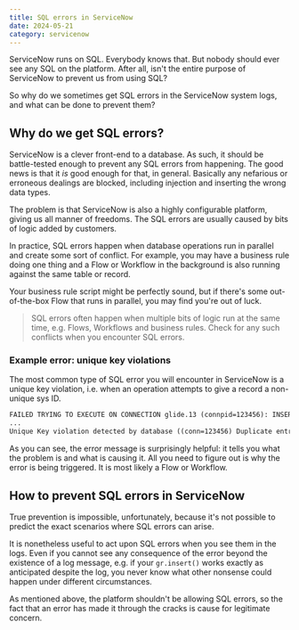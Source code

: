 ```yaml
---
title: SQL errors in ServiceNow
date: 2024-05-21
category: servicenow
---
```


ServiceNow runs on SQL. Everybody knows that. But nobody should ever see any SQL on the platform. After all, isn't the entire purpose of ServiceNow to prevent us from using SQL?

So why do we sometimes get SQL errors in the ServiceNow system logs, and what can be done to prevent them?

## Why do we get SQL errors?

ServiceNow is a clever front-end to a database. As such, it should be battle-tested enough to prevent any SQL errors from happening. The good news is that it _is_ good enough for that, in general. Basically any nefarious or erroneous dealings are blocked, including injection and inserting the wrong data types.

The problem is that ServiceNow is also a highly configurable platform, giving us all manner of freedoms. The SQL errors are usually caused by bits of logic added by customers.

In practice, SQL errors happen when database operations run in parallel and create some sort of conflict. For example, you may have a business rule doing one thing and a Flow or Workflow in the background is also running against the same table or record.

Your business rule script might be perfectly sound, but if there's some out-of-the-box Flow that runs in parallel, you may find you're out of luck.

> SQL errors often happen when multiple bits of logic run at the same time, e.g. Flows, Workflows and business rules. Check for any such conflicts when you encounter SQL errors.

### Example error: unique key violations

The most common type of SQL error you will encounter in ServiceNow is a unique key violation, i.e. when an operation attempts to give a record a non-unique sys ID.

```txt
FAILED TRYING TO EXECUTE ON CONNECTION glide.13 (connpid=123456): INSERT INTO table_name...
...
Unique Key violation detected by database ((conn=123456) Duplicate entry 'blablabla...' for key 'column_name')
```

As you can see, the error message is surprisingly helpful: it tells you what the problem is and what is causing it. All you need to figure out is why the error is being triggered. It is most likely a Flow or Workflow.

## How to prevent SQL errors in ServiceNow

True prevention is impossible, unfortunately, because it's not possible to predict the exact scenarios where SQL errors can arise.

It is nonetheless useful to act upon SQL errors when you see them in the logs. Even if you cannot see any consequence of the error beyond the existence of a log message, e.g. if your `gr.insert()` works exactly as anticipated despite the log, you never know what other nonsense could happen under different circumstances.

As mentioned above, the platform shouldn't be allowing SQL errors, so the fact that an error has made it through the cracks is cause for legitimate concern.
